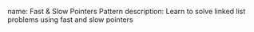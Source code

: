 name: Fast & Slow Pointers Pattern
description: Learn to solve linked list problems using fast and slow pointers 